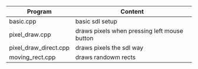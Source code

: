 |Program|Content|
|---------|-------|
|basic.cpp |basic sdl setup|
|pixel_draw.cpp |draws pixels when pressing left mouse button|
|pixel_draw_direct.cpp |draws pixels the sdl way|
|moving_rect.cpp |draws randowm rects|
